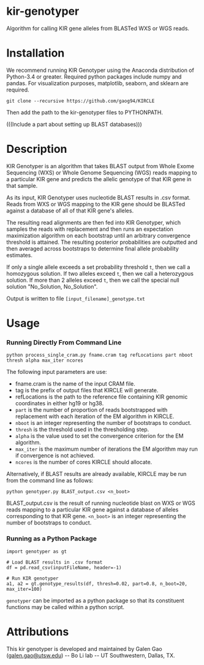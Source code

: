 # kir-genotyper
Algorithm for calling KIR gene alleles from BLASTed WXS or WGS reads.

# Installation
We recommend running KIR Genotyper using the Anaconda distribution of Python-3.4 or greater. Required python packages include numpy and pandas. For visualization purposes, matplotlib, seaborn, and sklearn are required.

```
git clone --recursive https://github.com/gaog94/KIRCLE
```

Then add the path to the kir-genotyper files to PYTHONPATH.

(((Include a part about setting up BLAST databases)))

# Description
KIR Genotyper is an algorithm that takes BLAST output from Whole Exome Sequencing (WXS) or Whole Genome Sequencing (WGS) reads mapping to a particular KIR gene and predicts the allelic genotype of that KIR gene in that sample.

As its input, KIR Genotyper uses nucleotide BLAST results in .csv format. Reads from WXS or WGS mapping to the KIR gene should be BLASTed against a database of all of that KIR gene's alleles.

The resulting read alignments are then fed into KIR Genotyper, which samples the reads with replacement and then runs an expectation maximization algorithm on each bootstrap until an arbitrary convergence threshold is attained. The resulting posterior probabilities are outputted and then averaged across bootstraps to determine final allele probability estimates.

If only a single allele exceeds a set probability threshold ``t``, then we call a homozygous solution.  If two  alleles exceed ``t``, then we call a heterozygous solution. If more than 2 alleles exceed ``t``, then we call the special null solution "No_Solution, No_Solution".

Output is written to file ``[input_filename]_genotype.txt``

# Usage

### Running Directly From Command Line
```
python process_single_cram.py fname.cram tag refLocations part nboot thresh alpha max_iter ncores
```
The following input parameters are use:
* fname.cram is the name of the input CRAM file.
* tag is the prefix of output files that KIRCLE will generate.
* refLocations is the path to the reference file containing KIR genomic coordinates in either hg19 or hg38.
* ``part`` is the number of proportion of reads bootstrapped with replacement with each iteration of the EM algorithm in KIRCLE.
* ``nboot`` is an integer representing the number of bootstraps to conduct. 
* ``thresh`` is the threshold used in the thresholding step.
* ``alpha`` is the value used to set the convergence criterion for the EM algorithm.
* ``max_iter`` is the maximum number of iterations the EM algorithm may run if convergence is not achieved.
* ``ncores`` is the number of cores KIRCLE should allocate.

Alternatively, if BLAST results are already available, KIRCLE may be run from the command line as follows:
```
python genotyper.py BLAST_output.csv <n_boot>
```
BLAST_output.csv is the result of running nucleotide blast on WXS or WGS reads mapping to a particular KIR gene against a database of alleles corresponding to that KIR gene. ``<n_boot>`` is an integer representing the number of bootstraps to conduct.

### Running as a Python Package
```
import genotyper as gt

# Load BLAST results in .csv format
df = pd.read_csv(inputFileName, header=-1)

# Run KIR genotyper
a1, a2 = gt.genotype_results(df, thresh=0.02, part=0.8, n_boot=20, max_iter=100)
```
``genotyper`` can be imported as a python package so that its constituent functions may be called within a python script.

# Attributions
This kir genotyper is developed and maintained by Galen Gao (galen.gao@utsw.edu) -- Bo Li lab -- UT Southwestern, Dallas, TX.
